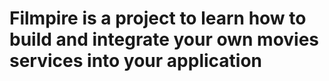 # Filmpire is a project to learn how to build and integrate your own movies services into your application